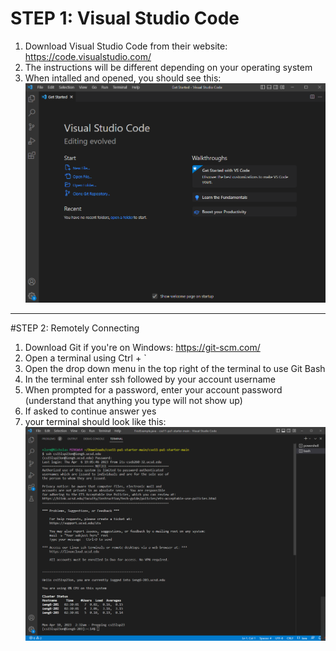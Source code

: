 # STEP 1:  Visual Studio Code
1) Download Visual Studio Code from their website:  https://code.visualstudio.com/
2) The instructions will be different depending on your operating system
3) When intalled and opened, you should see this:
![Image](VS_Code_Startup.png)
---
#STEP 2:  Remotely Connecting
1) Download Git if you're on Windows:  https://git-scm.com/
2) Open a terminal using Ctrl + `
3) Open the drop down menu in the top right of the terminal to use Git Bash
4) In the terminal enter ssh followed by your account username
5) When prompted for a password, enter your account password (understand that anything you type will not show up)
6) If asked to continue answer yes
7) your terminal should look like this:
![Image](VS_Code_Login.png)
